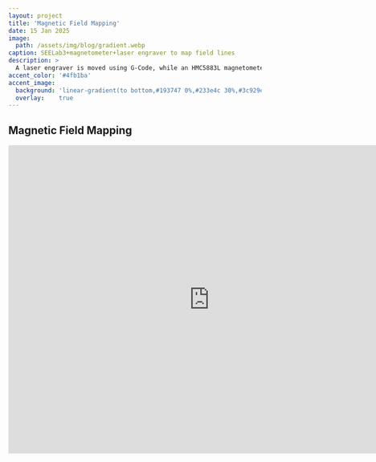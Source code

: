```yaml
---
layout: project
title: 'Magnetic Field Mapping'
date: 15 Jan 2025
image: 
  path: /assets/img/blog/gradient.webp
caption: SEELab3+magnetometer+laser engraver to map field lines
description: >
  A laser engraver is moved using G-Code, while an HMC5883L magnetometer mounted on its head measures magnetic field vectors and plots them with SEELab3.
accent_color: '#4fb1ba'
accent_image:
  background: 'linear-gradient(to bottom,#193747 0%,#233e4c 30%,#3c929e 50%,#d5d5d4 70%,#cdccc8 100%)'
  overlay:    true
---
```


## Magnetic Field Mapping



<iframe width="800" height="615" src="https://www.youtube.com/embed/nSXDpkRXndQ?si=mgbiH3C2djAVpzmT" title="YouTube video player" frameborder="0" allow="accelerometer; autoplay; clipboard-write; encrypted-media; gyroscope; picture-in-picture; web-share" referrerpolicy="strict-origin-when-cross-origin" allowfullscreen></iframe>